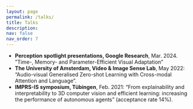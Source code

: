 ```yaml
---
layout: page
permalink: /talks/
title: Talks
description:
nav: false
nav_order: 7
---
```


- **Perception spotlight presentations, Google Research**, Mar. 2024. ”Time-, Memory- and Parameter-Efficient Visual Adaptation”
- **The University of Amsterdam, Video & Image Sense Lab**, May 2022: “Audio-visual Generalised Zero-shot Learning with Cross-modal Attention and Language”.
- **IMPRS-IS symposium, Tübingen**, Feb. 2021: “From explainability and interpretability to 3D computer vision and efficient learning: increasing the performance of autonomous agents” (acceptance rate 14%).
